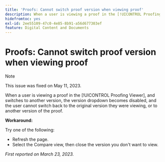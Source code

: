 ```yaml
---
title: 'Proofs: Cannot switch proof version when viewing proof'
description: When a user is viewing a proof in the [!UICONTROL Proofing Viewer], and switches to another version, the version dropdown becomes disables, and the user cannot switch back to the original version they were viewing, or to another version of the proof.
hidefromtoc: yes
exl-id: 2ee55109-47c0-4e85-8b91-a56d677303ef
feature: Digital Content and Documents
---
```

# Proofs: Cannot switch proof version when viewing proof


>[!NOTE]
>
>This issue was fixed on May 11, 2023.

When a user is viewing a proof in the [!UICONTROL Proofing Viewer], and switches to another version, the version dropdown becomes disabled, and the user cannot switch back to the original version they were viewing, or to another version of the proof.

**Workaround:**

Try one of the following:

* Refresh the page.
* Select the Compare view, then close the version you don't want to view.

_First reported on March 23, 2023._

